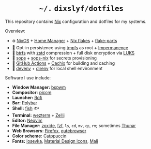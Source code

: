# <h1 align="center">`~/.` `dixslyf/dotfiles`</h1>

This repository contains [Nix](https://nixos.org/) configuration and dotfiles for my systems.

Overview:

- :snowflake: [NixOS](https://nixos.org/) + [Home Manager](https://github.com/nix-community/home-manager) + [Nix flakes](https://www.tweag.io/blog/2020-05-25-flakes/) + [flake-parts](https://github.com/hercules-ci/flake-parts)
- :floppy_disk: Opt-in persistence using [tmpfs](https://en.wikipedia.org/wiki/Tmpfs) as root + [Impermanence](https://github.com/nix-community/impermanence)
- :minidisc: [btrfs](https://btrfs.readthedocs.io/en/latest/Introduction.html) with [zstd](https://en.wikipedia.org/wiki/Zstd) compression + full disk encryption via [LUKS](https://en.wikipedia.org/wiki/Linux_Unified_Key_Setup)
- :key: [sops](https://github.com/mozilla/sops) + [sops-nix](https://github.com/Mic92/sops-nix) for secrets provisioning
- :hammer: [GitHub Actions](https://docs.github.com/en/actions) + [Cachix](https://www.cachix.org/) for building and caching
- :office: [devenv](https://devenv.sh/) + [direnv](https://direnv.net/) for local shell environment

Software I use include:

- **Window Manager:** [bspwm](https://github.com/baskerville/bspwm)
- **Compositor:** [picom](https://github.com/yshui/picom)
- **Launcher:** [Rofi](https://github.com/davatorium/rofi)
- **Bar:** [Polybar](https://github.com/polybar/polybar)
- **Shell:** [fish](https://github.com/fish-shell/fish-shell) :fish:
- **Terminal:** [wezterm](https://github.com/wez/wezterm) + [Zellij](https://zellij.dev/)
- **Editor:** [Neovim](https://github.com/neovim/neovim)
- **File Manager:** [zoxide](https://github.com/ajeetdsouza/zoxide), [fzf](https://github.com/junegunn/fzf), `ls`, `cd`, `mv`, `cp`, `rm`; sometimes [Thunar](https://gitlab.xfce.org/xfce/thunar)
- **Web Browsers:** [Firefox](https://www.mozilla.org/en-US/firefox/browsers/), [qutebrowser](https://github.com/qutebrowser/qutebrowser)
- **Color scheme:** [Catppuccin](https://github.com/catppuccin/catppuccin)
- **Fonts:** [Iosevka](https://github.com/be5invis/Iosevka), [Material Design Icons](https://github.com/Templarian/MaterialDesign), [Mali](https://fonts.google.com/specimen/Mali)
